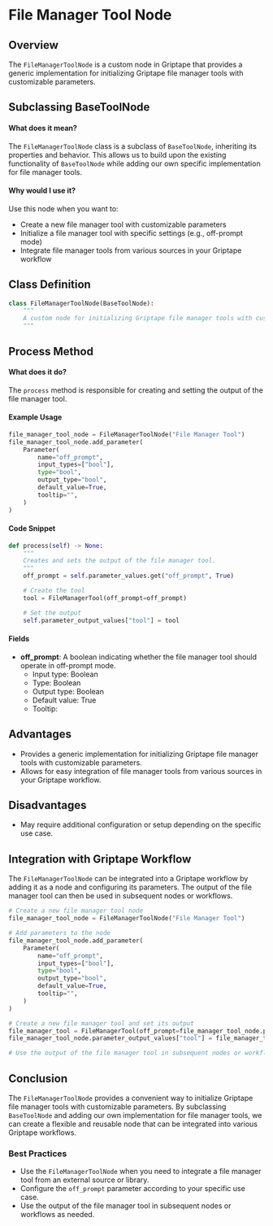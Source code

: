 # File Manager Tool Node

## Overview

The `FileManagerToolNode` is a custom node in Griptape that provides a generic implementation for initializing Griptape file manager tools with customizable parameters.

## Subclassing BaseToolNode

#### What does it mean?

The `FileManagerToolNode` class is a subclass of `BaseToolNode`, inheriting its properties and behavior. This allows us to build upon the existing functionality of `BaseToolNode` while adding our own specific implementation for file manager tools.

#### Why would I use it?

Use this node when you want to:

- Create a new file manager tool with customizable parameters
- Initialize a file manager tool with specific settings (e.g., off-prompt mode)
- Integrate file manager tools from various sources in your Griptape workflow

## Class Definition

```python
class FileManagerToolNode(BaseToolNode):
    """
    A custom node for initializing Griptape file manager tools with customizable parameters.
    """
```

## Process Method

#### What does it do?

The `process` method is responsible for creating and setting the output of the file manager tool.

#### Example Usage

```python
file_manager_tool_node = FileManagerToolNode("File Manager Tool")
file_manager_tool_node.add_parameter(
    Parameter(
        name="off_prompt",
        input_types=["bool"],
        type="bool",
        output_type="bool",
        default_value=True,
        tooltip="",
    )
)
```

#### Code Snippet

```python
def process(self) -> None:
    """
    Creates and sets the output of the file manager tool.
    """
    off_prompt = self.parameter_values.get("off_prompt", True)

    # Create the tool
    tool = FileManagerTool(off_prompt=off_prompt)

    # Set the output
    self.parameter_output_values["tool"] = tool
```

#### Fields

- **off_prompt**: A boolean indicating whether the file manager tool should operate in off-prompt mode.
  - Input type: Boolean
  - Type: Boolean
  - Output type: Boolean
  - Default value: True
  - Tooltip:

## Advantages

- Provides a generic implementation for initializing Griptape file manager tools with customizable parameters.
- Allows for easy integration of file manager tools from various sources in your Griptape workflow.

## Disadvantages

- May require additional configuration or setup depending on the specific use case.

## Integration with Griptape Workflow

The `FileManagerToolNode` can be integrated into a Griptape workflow by adding it as a node and configuring its parameters. The output of the file manager tool can then be used in subsequent nodes or workflows.

```python
# Create a new file manager tool node
file_manager_tool_node = FileManagerToolNode("File Manager Tool")

# Add parameters to the node
file_manager_tool_node.add_parameter(
    Parameter(
        name="off_prompt",
        input_types=["bool"],
        type="bool",
        output_type="bool",
        default_value=True,
        tooltip="",
    )
)

# Create a new file manager tool and set its output
file_manager_tool = FileManagerTool(off_prompt=file_manager_tool_node.parameter_values["off_prompt"])
file_manager_tool_node.parameter_output_values["tool"] = file_manager_tool

# Use the output of the file manager tool in subsequent nodes or workflows
```

## Conclusion

The `FileManagerToolNode` provides a convenient way to initialize Griptape file manager tools with customizable parameters. By subclassing `BaseToolNode` and adding our own implementation for file manager tools, we can create a flexible and reusable node that can be integrated into various Griptape workflows.

### Best Practices

- Use the `FileManagerToolNode` when you need to integrate a file manager tool from an external source or library.
- Configure the `off_prompt` parameter according to your specific use case.
- Use the output of the file manager tool in subsequent nodes or workflows as needed.
